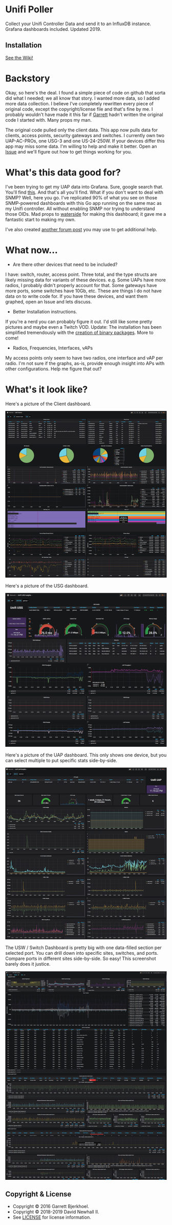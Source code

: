 # Unifi Poller

Collect your Unifi Controller Data and send it to an InfluxDB instance.
Grafana dashboards included. Updated 2019.

## Installation

[See the Wiki!](https://github.com/davidnewhall/unifi-poller/wiki/Installation)

# Backstory

Okay, so here's the deal. I found a simple piece of code on github that
sorta did what I needed; we all know that story. I wanted more data, so
I added more data collection. I believe I've completely rewritten every
piece of original code, except the copyright/license file and that's fine
by me. I probably wouldn't have made it this far if
[Garrett](https://github.com/dewski/unifi) hadn't written the original
code I started with. Many props my man.

The original code pulled only the client data. This app now pulls data
for clients, access points, security gateways and switches. I currently
own two UAP-AC-PROs, one USG-3 and one US-24-250W. If your devices differ
this app may miss some data. I'm willing to help and make it better.
Open an [Issue](https://github.com/davidnewhall/unifi-poller/issues) and
we'll figure out how to get things working for you.

# What's this data good for?

I've been trying to get my UAP data into Grafana. Sure, google search that.
You'll find [this](https://community.ubnt.com/t5/UniFi-Wireless/Grafana-dashboard-for-UniFi-APs-now-available/td-p/1833532).
And that's all you'll find. What if you don't want to deal with SNMP?
Well, here you go. I've replicated 90% of what you see on those SNMP-powered
dashboards with this Go app running on the same mac as my Unifi controller.
All without enabling SNMP nor trying to understand those OIDs. Mad props
to [waterside](https://community.ubnt.com/t5/user/viewprofilepage/user-id/303058)
for making this dashboard; it gave me a fantastic start to making my own.

I've also created [another forum post](https://community.ubnt.com/t5/UniFi-Wireless/Unifi-Poller-Store-Unifi-Controller-Metrics-in-InfluxDB-without/td-p/2811951) you may use to get additional help.

# What now...

- Are there other devices that need to be included?

I have: switch, router, access point. Three total, and the type structs are
likely missing data for variants of these devices. e.g. Some UAPs have more
radios, I probably didn't properly account for that. Some gateways have more
ports, some switches have 10Gb, etc. These are things I do not have data on
to write code for. If you have these devices, and want them graphed, open an
Issue and lets discuss.

- Better Installation instructions.

If you're a nerd you can probably figure it out. I'd still like some pretty
pictures and maybe even a Twitch VOD. Update: The installation has been
simplified tremendously with the
[creation of binary packages](https://github.com/davidnewhall/unifi-poller/wiki/Installation).
More to come!

- Radios, Frequencies, Interfaces, vAPs

My access points only seem to have two radios, one interface and vAP per radio.
I'm not sure if the graphs, as-is, provide enough insight into APs with other
configurations. Help me figure that out?

# What's it look like?

Here's a picture of the Client dashboard.

![image](examples/unifi-clients-dashboard.png?raw=true)

Here's a picture of the USG dashboard.

![image](examples/unifi-usg-dashboard.png?raw=true)

Here's a picture of the UAP dashboard. This only shows one device, but you can
select multiple to put specific stats side-by-side.

![image](examples/unifi-uap-dashboard.png?raw=true)

The USW / Switch Dashboard is pretty big with one data-filled section per selected port.
You can drill down into specific sites, switches, and ports. Compare ports in different
sites side-by-side. So easy! This screenshot barely does it justice.

![image](examples/unifi-usw-dashboard.png?raw=true)


## Copyright & License
- Copyright © 2016 Garrett Bjerkhoel.
- Copyright © 2018-2019 David Newhall II.
- See [LICENSE](LICENSE) for license information.
